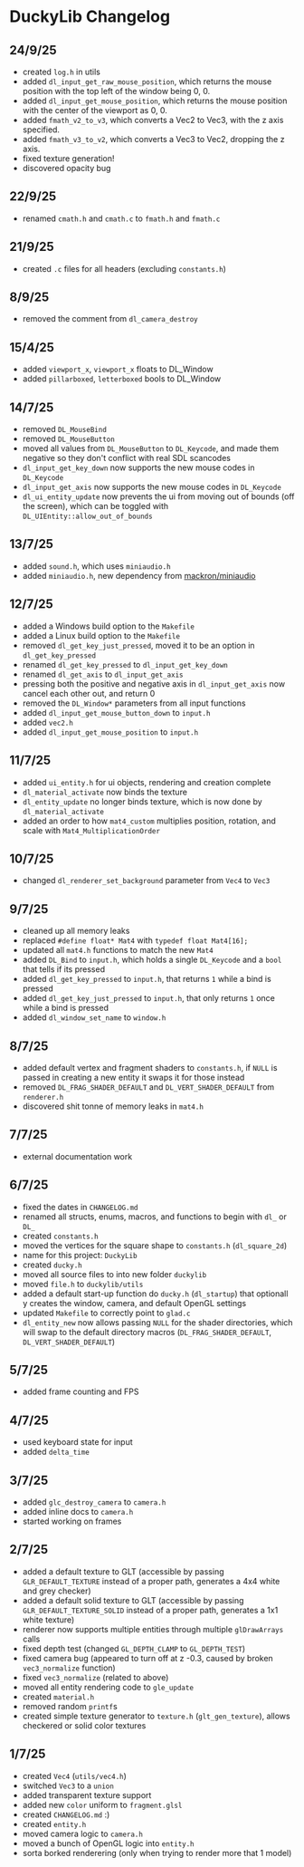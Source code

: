 # DuckyLib Changelog

## 24/9/25

- created `log.h` in utils
- added `dl_input_get_raw_mouse_position`, which returns the mouse position with the top left of the window being 0, 0.
- added `dl_input_get_mouse_position`, which returns the mouse position with the center of the viewport as 0, 0.
- added `fmath_v2_to_v3`, which converts a Vec2 to Vec3, with the z axis specified.
- added `fmath_v3_to_v2`, which converts a Vec3 to Vec2, dropping the z axis.
- fixed texture generation!
- discovered opacity bug

## 22/9/25

- renamed `cmath.h` and `cmath.c` to `fmath.h` and `fmath.c`

## 21/9/25

- created `.c` files for all headers (excluding `constants.h`)

## 8/9/25

- removed the comment from `dl_camera_destroy`

## 15/4/25

- added `viewport_x`, `viewport_x` floats to DL_Window
- added `pillarboxed`, `letterboxed` bools to DL_Window

## 14/7/25

- removed `DL_MouseBind`
- removed `DL_MouseButton`
- moved all values from `DL_MouseButton` to `DL_Keycode`, and made them negative so they don't conflict with real SDL scancodes
- `dl_input_get_key_down` now supports the new mouse codes in `DL_Keycode`
- `dl_input_get_axis` now supports the new mouse codes in `DL_Keycode`
- `dl_ui_entity_update` now prevents the ui from moving out of bounds (off the screen), which can be toggled with `DL_UIEntity::allow_out_of_bounds`

## 13/7/25

- added `sound.h`, which uses `miniaudio.h`
- added `miniaudio.h`, new dependency from [mackron/miniaudio](https://github.com/mackron/miniaudio)

## 12/7/25

- added a Windows build option to the `Makefile`
- added a Linux build option to the `Makefile`
- removed `dl_get_key_just_pressed`, moved it to be an option in `dl_get_key_pressed`
- renamed `dl_get_key_pressed` to `dl_input_get_key_down`
- renamed `dl_get_axis` to `dl_input_get_axis`
- pressing both the positive and negative axis in `dl_input_get_axis` now cancel each other out, and return 0
- removed the `DL_Window*` parameters from all input functions
- added `dl_input_get_mouse_button_down` to `input.h`
- added `vec2.h`
- added `dl_input_get_mouse_position` to `input.h`

## 11/7/25

- added `ui_entity.h` for ui objects, rendering and creation complete
- `dl_material_activate` now binds the texture
- `dl_entity_update` no longer binds texture, which is now done by `dl_material_activate`
- added an order to how `mat4_custom` multiplies position, rotation, and scale with `Mat4_MultiplicationOrder`

## 10/7/25

- changed `dl_renderer_set_background` parameter from `Vec4` to `Vec3`

## 9/7/25

- cleaned up all memory leaks
- replaced `#define float* Mat4` with `typedef float Mat4[16];`
- updated all `mat4.h` functions to match the new `Mat4`
- added `DL_Bind` to `input.h`, which holds a single `DL_Keycode` and a `bool` that tells if its pressed
- added `dl_get_key_pressed` to `input.h`, that returns `1` while a bind is pressed
- added `dl_get_key_just_pressed` to `input.h`, that only returns `1` once while a bind is pressed
- added `dl_window_set_name` to `window.h`

## 8/7/25

- added default vertex and fragment shaders to `constants.h`, if `NULL` is passed in creating a new entity it swaps it for those instead
- removed `DL_FRAG_SHADER_DEFAULT` and `DL_VERT_SHADER_DEFAULT` from `renderer.h`
- discovered shit tonne of memory leaks in `mat4.h`

## 7/7/25

- external documentation work

## 6/7/25

- fixed the dates in `CHANGELOG.md`
- renamed all structs, enums, macros, and functions to begin with `dl_` or `DL_`
- created `constants.h`
- moved the vertices for the square shape to `constants.h` (`dl_square_2d`)
- name for this project: `DuckyLib`
- created `ducky.h`
- moved all source files to into new folder `duckylib`
- moved `file.h` to `duckylib/utils`
- added a default start-up function do `ducky.h` (`dl_startup`) that optionall y creates the window, camera, and default OpenGL settings
- updated `Makefile` to correctly point to `glad.c`
- `dl_entity_new` now allows passing `NULL` for the shader directories, which will swap to the default directory macros (`DL_FRAG_SHADER_DEFAULT`, `DL_VERT_SHADER_DEFAULT`)

## 5/7/25

- added frame counting and FPS

## 4/7/25

- used keyboard state for input
- added `delta_time`

## 3/7/25

- added `glc_destroy_camera` to `camera.h`
- added inline docs to `camera.h`
- started working on frames

## 2/7/25

- added a default texture to GLT (accessible by passing `GLR_DEFAULT_TEXTURE` instead of a proper path, generates a 4x4 white and grey checker)
- added a default solid texture to GLT (accessible by passing `GLR_DEFAULT_TEXTURE_SOLID` instead of a proper path, generates a 1x1 white texture)
- renderer now supports multiple entities through multiple `glDrawArrays` calls
- fixed depth test (changed `GL_DEPTH_CLAMP` to `GL_DEPTH_TEST`)
- fixed camera bug (appeared to turn off at z -0.3, caused by broken `vec3_normalize` function)
- fixed `vec3_normalize` (related to above)
- moved all entity rendering code to `gle_update`
- created `material.h`
- removed random `printf`s
- created simple texture generator to `texture.h` (`glt_gen_texture`), allows checkered or solid color textures

## 1/7/25

- created `Vec4` (`utils/vec4.h`)
- switched `Vec3` to a `union`
- added transparent texture support
- added new `color` uniform to `fragment.glsl`
- created `CHANGELOG.md` :)
- created `entity.h`
- moved camera logic to `camera.h`
- moved a bunch of OpenGL logic into `entity.h`
- sorta borked renderering (only when trying to render more that 1 model)
